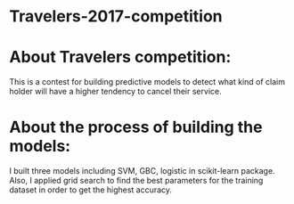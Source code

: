 # Travelers-2017-competition

# About Travelers competition:
This is a contest for building predictive models to detect what kind of claim holder will have a higher tendency to cancel their service. 

# About the process of building the models:
I built three models including SVM, GBC, logistic in scikit-learn package.
Also, I applied grid search to find the best parameters for the training dataset in order to get the highest accuracy. 
